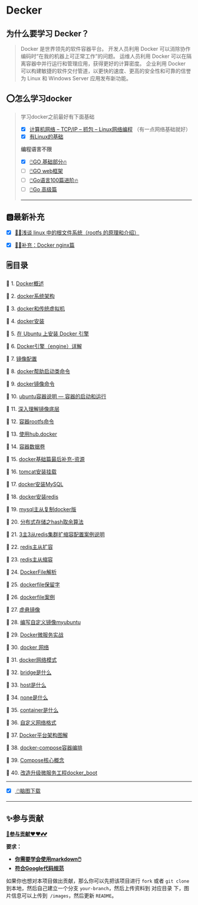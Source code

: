 # Decker

## 为什么要学习 Decker？

> Docker 是世界领先的软件容器平台。
>开发人员利用 Docker 可以消除协作编码时“在我的机器上可正常工作”的问题。
> 运维人员利用 Docker 可以在隔离容器中并行运行和管理应用，获得更好的计算密度。
>企业利用 Docker 可以构建敏捷的软件交付管道，以更快的速度、更高的安全性和可靠的信誉为 Linux 和 Windows Server 应用发布新功能。



## ⭕怎么学习docker

> 学习docker之前最好有下面基础
>
> + [x] [计算机网络 – TCP/IP – 抓包 – Linux网络编程](https://github.com/3293172751/Block_Chain/blob/master/web/README.md) （有一点网络基础就好）
> + [x] [有Linux的基础](https://github.com/3293172751/CS_COURSE/blob/master/linux/README.md)
>
> **编程语言不限**
>
> - [x] [🖱️GO 基础部分🔥](https://github.com/3293172751/Block_Chain/blob/master/TOC.md)
> - [ ] [🖱️GO web框架](https://github.com/3293172751/Block_Chain/blob/master/go-web)
> - [ ] [🖱️Go语言100篇进阶🔥](https://github.com/3293172751/Block_Chain/blob/master/Gomd_super/README.md)
> - [ ] [🖱️Go 高级篇](https://github.com/3293172751/Block_Chain/blob/master/go-advancend/README.md)
>
> ---

## 🅱️最新补充

+ [x] [💢🚝浅谈 linux 中的根文件系统（rootfs 的原理和介绍）](./41.md)
+ [x] [💢🚝补充：Docker nginx篇](42.md)



## 🗒️目录

🐋 1. [Docker概述](1.md)

🐋 2. [docker系统架构](2.md)

🐋 3. [docker和传统虚拟机](3.md)

🐋 4. [docker安装](4.md)

🐋 5. [在 Ubuntu 上安装 Docker 引擎](5.md)

🐋 6. [Docker引擎（engine）详解](6.md)

🐋 7. [镜像配置](7.md)

🐋 8. [docker帮助启动类命令](8.md)

🐋 9. [docker镜像命令](9.md)

🐋 10. [ubuntu容器说明 — 容器的启动和运行](10.md)

🐋 11. [深入理解镜像底层](11.md)

🐋 12. [容器rootfs命令](12.md)

🐋 13. [使用hub.docker](13.md)

🐋 14. [容器数据卷](14.md)

🐋 15. [docker基础篇最后补充-资源](15.md)

🐋 16. [tomcat安装挂载](16.md)

🐋 17. [docker安装MySQL](17.md)

🐋 18. [docker安装redis](18.md)

🐋 19. [mysql主从复制docker版](19.md)

🐋 20. [分布式存储之hash取余算法](20.md)

🐋 21. [3主3从redis集群扩缩容配置案例说明](21.md)

🐋 22. [redis主从扩容](22.md)

🐋 23. [redis主从缩容](23.md)

🐋 24. [DockerFile解析](24.md)

🐋 25. [dockerfile保留字](25.md)

🐋 26. [dockerfile案例](26.md)

🐋 27. [虚悬镜像](27.md)

🐋 28. [编写自定义镜像myubuntu](28.md)

🐋 29. [Docker微服务实战](29.md)

🐋 30. [docker 网络](30.md)

🐋 31. [docker网络模式](31.md)

🐋 32. [bridge是什么](32.md)

🐋 33. [host是什么](33.md)

🐋 34. [none是什么](34.md)

🐋 35. [container是什么](35.md)

🐋 36. [自定义网络格式](36.md)

🐋 37. [Docker平台架构图解](37.md)

🐋 38. [docker-compose容器编排](38.md)

🐋 39. [Compose核心概念](39.md)

🐋 40. [改造升级微服务工程docker_boot](40.md)

---

+ [x] [ 🖱️脑图下载](脑图笔记)

---

## ✨参与贡献

**[🫵参与贡献❤️❤️💕💕](https://nsddd.top/archives/contributors)**

**要求：**

- [**你需要学会使用markdown🖱️**](https://github.com/3293172751/CS_COURSE/blob/master/markdown/README.md)
- [**符合Google代码规范**](https://zh-google-styleguide.readthedocs.io/en/latest/google-cpp-styleguide/)

如果你也想对本项目做出贡献，那么你可以先把该项目进行 `fork` 或者 `git clone` 到本地，然后自己建立一个分支 `your-branch`，然后上传资料到 对应目录 下，图片信息可以上传到` /images`，然后更新 `README`。
